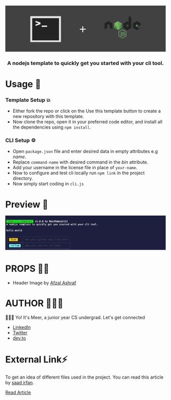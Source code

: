 ![banner image](./assets/banner.png)

<div align = "center"><h3>A nodejs template to quickly get you started with your cli tool.</h3> </div>

# Usage 🚀

### Template Setup 💥

- Either fork the repo or click on the Use this template button to create a new repository with this template.
- Now clone the repo, open it in your preferred code editor, and install all the dependencies using `npm install`.

### CLI Setup ⚙
- Open `package.json` file and enter desired data in empty attributes e.g _name_.
- Replace `command-name` with desired command in the _bin_ attribute.
- Add your username in the license file in place of `your-name`.
- Now to configure and test cli locally run `npm link` in the project directory.
- Now simply start coding in `cli.js`

# Preview 🔎

![preview image](./assets/preview.png)

# PROPS 🙌🏻 
- Header Image by [Afzal Ashraf](https://github.com/afzalashraf666)


# AUTHOR 👨🏻‍💻

🙋🏻‍♂️ Yo! It's Meer, a junior year CS undergrad. Let's get connected

- [LinkedIn](https://www.linkedin.com/in/meerhamza1421/)
- [Twitter](https://twitter.com/MeerHamza1421/)
- [dev.to](https://dev.to/meerhamza1421/)


# External Link⚡

To get an idea of different files used in the project. You can read this article by [saad irfan](www.github.com/msaaddev).

[Read Article](https://dev.to/msaaddev/files-every-open-source-project-must-have-2mmm)